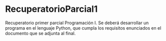 # RecuperatorioParcial1
Recuperatorio primer parcial Programación I. Se deberá desarrollar un programa en el lenguaje Python, que cumpla los requisitos enunciados en el documento que se adjunta al final.
